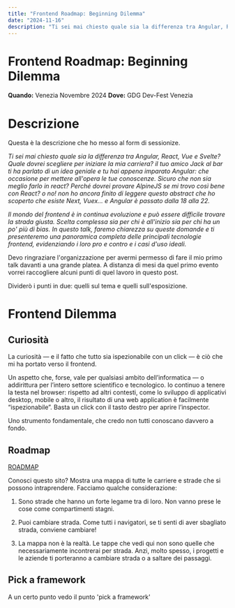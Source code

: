 ```yaml
---
title: "Frontend Roadmap: Beginning Dilemma"
date: "2024-11-16"
description: "Ti sei mai chiesto quale sia la differenza tra Angular, React, Vue e Svelte? Quale dovrei scegliere per iniziare la mia carriera?"
---
```


# **Frontend Roadmap: Beginning Dilemma**

**Quando:** Venezia Novembre 2024
**Dove:** GDG Dev-Fest Venezia

# Descrizione
Questa è la descrizione che ho messo al form di sessionize. 

<i>Ti sei mai chiesto quale sia la differenza tra Angular, React, Vue e Svelte? Quale dovrei scegliere per iniziare la mia carriera? il tuo amico Jack al bar ti ha parlato di un idea geniale e tu hai appena imparato Angular: che occasione per mettere all'opera le tue conoscenze. Sicuro che non sia meglio farlo in react? Perché dovrei provare AlpineJS se mi trovo così bene con React? o no! non ho ancora finito di leggere questo abstract che ho scoperto che esiste Next, Vuex... e Angular è passato dalla 18 alla 22.

Il mondo del frontend è in continua evoluzione e può essere difficile trovare la strada giusta. Scelta complessa sia per chi è all'inizio sia per chi ha un po' più di bias.
In questo talk, faremo chiarezza su queste domande e ti presenteremo una panoramica completa delle principali tecnologie frontend, evidenziando i loro pro e contro e i casi d'uso ideali.
</i>

Devo ringraziare l'organizzazione per avermi permesso di fare il mio primo talk davanti a una grande platea. A distanza di mesi da quel primo evento vorrei raccogliere alcuni punti di quel lavoro in questo post.

Dividerò i punti in due:
quelli sul tema e quelli sull'esposizione.

# Frontend Dilemma

## Curiosità

La curiosità — e il fatto che tutto sia ispezionabile con un click — è ciò che mi ha portato verso il frontend.

Un aspetto che, forse, vale per qualsiasi ambito dell’informatica — o addirittura per l’intero settore scientifico e tecnologico.
Io continuo a tenere la testa nel browser: rispetto ad altri contesti, come lo sviluppo di applicativi desktop, mobile o altro, il risultato di una web application è facilmente “ispezionabile”. Basta un click con il tasto destro per aprire l’inspector.

Uno strumento fondamentale, che credo non tutti conoscano davvero a fondo.

## Roadmap

[ROADMAP](https://roadmap.sh/)

Conosci questo sito? Mostra una mappa di tutte le carriere e strade che si possono intraprendere. 
Facciamo qualche considerazione:

1) Sono strade che hanno un forte legame tra di loro. Non vanno prese le cose come compartimenti stagni.

2) Puoi cambiare strada. Come tutti i navigatori, se ti senti di aver sbagliato strada, conviene cambiare!

3) La mappa non è la realtà. Le tappe che vedi qui non sono quelle che necessariamente incontrerai per strada. Anzi, molto spesso, i progetti e le aziende ti porteranno a cambiare strada o a saltare dei passaggi. 


## Pick a framework

A un certo punto vedo il punto 'pick a framework'


<!-- ![alt text](<000-img-001.png>) -->